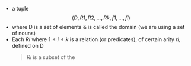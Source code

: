 - a tuple $$(D,R1,R2,...,Rk,f1,...,fl)$$
- where D is a set of elements & is called the domain (we are using a set of nouns)
- Each $Ri$ where $1 \le i \le k$ is a relation (or predicates), of certain arity $ri$, defined on D
	> $Ri$ is a subset of the 